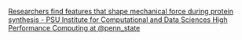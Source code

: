 [Researchers find features that shape mechanical force during protein synthesis - PSU Institute for Computational and Data Sciences   High Performance Computing at @penn_state](https://qi.tc/qi/118539)